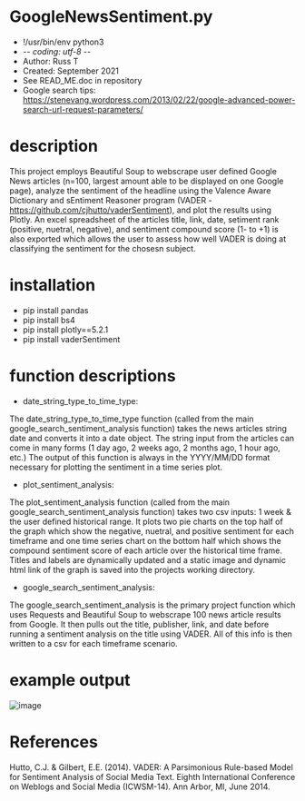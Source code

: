 # GoogleNewsSentiment.py
- !/usr/bin/env python3
- -*- coding: utf-8 -*-
- Author: Russ T
- Created: September 2021
- See READ_ME.doc in repository
- Google search tips: https://stenevang.wordpress.com/2013/02/22/google-advanced-power-search-url-request-parameters/

# description 
This project employs Beautiful Soup to webscrape user defined Google News articles (n=100, largest amount able to be displayed on one Google page), analyze the sentiment of the headline using the Valence Aware Dictionary and sEntiment Reasoner program (VADER - https://github.com/cjhutto/vaderSentiment), and plot the results using Plotly. An excel spreadsheet of the articles title, link, date, setiment rank (positive, nuetral, negative), and sentiment compound score (1- to +1) is also exported which allows the user to assess how well VADER is doing at classifying the sentiment for the chosesn subject.

# installation 
- pip install pandas 
- pip install bs4
- pip install plotly==5.2.1
- pip install vaderSentiment

# function descriptions

- date_string_type_to_time_type:

The date_string_type_to_time_type function (called from the main google_search_sentiment_analysis function) takes the news articles string date and converts it into a date object. The string input from the articles can come in many forms (1 day ago, 2 weeks ago, 2 months ago, 1 hour ago, etc.) The output of this function is always in the YYYY/MM/DD format necessary for plotting the sentiment in a time series plot.

- plot_sentiment_analysis:

The plot_sentiment_analysis function (called from the main google_search_sentiment_analysis function) takes two csv inputs: 1 week & the user defined historical range. It plots two pie charts on the top half of the graph which show the negative, nuetral, and positive sentiment for each timeframe and one time series chart on the bottom half which shows the compound sentiment score of each article over the historical time frame. Titles and labels are dynamically updated and a static image and dynamic html link of the graph is saved into the projects working directory.

- google_search_sentiment_analysis:

The google_search_sentiment_analysis is the primary project function which uses Requests and Beautiful Soup to webscrape 100 news article results from Google. It then pulls out the title, publisher, link, and date before running a sentiment analysis on the title using VADER. All of this info is then written to a csv for each timeframe scenario.

# example output

![image](https://user-images.githubusercontent.com/87350911/133185630-65c0a542-2d40-43b6-9ede-049196fe2c38.png)


# References

Hutto, C.J. & Gilbert, E.E. (2014). VADER: A Parsimonious Rule-based Model for Sentiment Analysis of Social Media Text. Eighth International Conference on Weblogs and Social Media (ICWSM-14). Ann Arbor, MI, June 2014.

